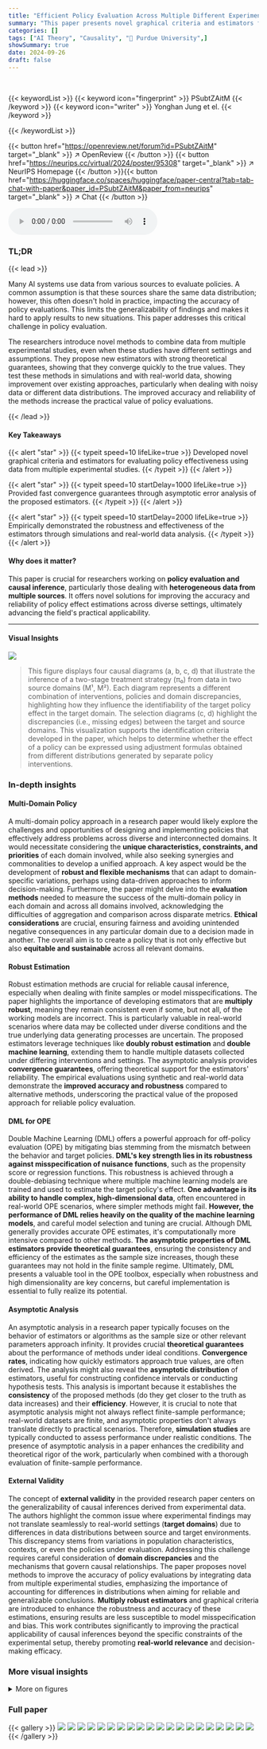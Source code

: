 ```yaml
---
title: "Efficient Policy Evaluation Across Multiple Different Experimental Datasets"
summary: "This paper presents novel graphical criteria and estimators for accurately evaluating policy effectiveness across multiple experimental datasets, even when data distributions differ."
categories: []
tags: ["AI Theory", "Causality", "🏢 Purdue University",]
showSummary: true
date: 2024-09-26
draft: false
---
```


<br>

{{< keywordList >}}
{{< keyword icon="fingerprint" >}} PSubtZAitM {{< /keyword >}}
{{< keyword icon="writer" >}} Yonghan Jung et el. {{< /keyword >}}
 
{{< /keywordList >}}

{{< button href="https://openreview.net/forum?id=PSubtZAitM" target="_blank" >}}
↗ OpenReview
{{< /button >}}
{{< button href="https://neurips.cc/virtual/2024/poster/95308" target="_blank" >}}
↗ NeurIPS Homepage
{{< /button >}}{{< button href="https://huggingface.co/spaces/huggingface/paper-central?tab=tab-chat-with-paper&paper_id=PSubtZAitM&paper_from=neurips" target="_blank" >}}
↗ Chat
{{< /button >}}



<audio controls>
    <source src="https://ai-paper-reviewer.com/PSubtZAitM/podcast.wav" type="audio/wav">
    Your browser does not support the audio element.
</audio>


### TL;DR


{{< lead >}}

Many AI systems use data from various sources to evaluate policies. A common assumption is that these sources share the same data distribution; however, this often doesn't hold in practice, impacting the accuracy of policy evaluations.  This limits the generalizability of findings and makes it hard to apply results to new situations.  This paper addresses this critical challenge in policy evaluation. 

The researchers introduce novel methods to combine data from multiple experimental studies, even when these studies have different settings and assumptions. They propose new estimators with strong theoretical guarantees, showing that they converge quickly to the true values. They test these methods in simulations and with real-world data, showing improvement over existing approaches, particularly when dealing with noisy data or different data distributions.  The improved accuracy and reliability of the methods increase the practical value of policy evaluations.

{{< /lead >}}


#### Key Takeaways

{{< alert "star" >}}
{{< typeit speed=10 lifeLike=true >}} Developed novel graphical criteria and estimators for evaluating policy effectiveness using data from multiple experimental studies. {{< /typeit >}}
{{< /alert >}}

{{< alert "star" >}}
{{< typeit speed=10 startDelay=1000 lifeLike=true >}} Provided fast convergence guarantees through asymptotic error analysis of the proposed estimators. {{< /typeit >}}
{{< /alert >}}

{{< alert "star" >}}
{{< typeit speed=10 startDelay=2000 lifeLike=true >}} Empirically demonstrated the robustness and effectiveness of the estimators through simulations and real-world data analysis. {{< /typeit >}}
{{< /alert >}}

#### Why does it matter?
This paper is crucial for researchers working on **policy evaluation and causal inference**, particularly those dealing with **heterogeneous data from multiple sources**. It offers novel solutions for improving the accuracy and reliability of policy effect estimations across diverse settings, ultimately advancing the field's practical applicability.

------
#### Visual Insights



![](https://ai-paper-reviewer.com/PSubtZAitM/figures_3_1.jpg)

> This figure displays four causal diagrams (a, b, c, d) that illustrate the inference of a two-stage treatment strategy (π₀) from data in two source domains (M¹, M²). Each diagram represents a different combination of interventions, policies and domain discrepancies, highlighting how they influence the identifiability of the target policy effect in the target domain. The selection diagrams (c, d) highlight the discrepancies (i.e., missing edges) between the target and source domains. This visualization supports the identification criteria developed in the paper, which helps to determine whether the effect of a policy can be expressed using adjustment formulas obtained from different distributions generated by separate policy interventions.







### In-depth insights


#### Multi-Domain Policy
A multi-domain policy approach in a research paper would likely explore the challenges and opportunities of designing and implementing policies that effectively address problems across diverse and interconnected domains.  It would necessitate considering the **unique characteristics, constraints, and priorities** of each domain involved,  while also seeking synergies and commonalities to develop a unified approach.  A key aspect would be the development of **robust and flexible mechanisms** that can adapt to domain-specific variations,  perhaps using data-driven approaches to inform decision-making.  Furthermore, the paper might delve into the **evaluation methods** needed to measure the success of the multi-domain policy in each domain and across all domains involved, acknowledging the difficulties of aggregation and comparison across disparate metrics.  **Ethical considerations** are crucial, ensuring fairness and avoiding unintended negative consequences in any particular domain due to a decision made in another.   The overall aim is to create a policy that is not only effective but also **equitable and sustainable** across all relevant domains.

#### Robust Estimation
Robust estimation methods are crucial for reliable causal inference, especially when dealing with finite samples or model misspecifications.  The paper highlights the importance of developing estimators that are **multiply robust**, meaning they remain consistent even if some, but not all, of the working models are incorrect. This is particularly valuable in real-world scenarios where data may be collected under diverse conditions and the true underlying data generating processes are uncertain.  The proposed estimators leverage techniques like **doubly robust estimation** and **double machine learning**, extending them to handle multiple datasets collected under differing interventions and settings. The asymptotic analysis provides **convergence guarantees**, offering theoretical support for the estimators' reliability.  The empirical evaluations using synthetic and real-world data demonstrate the **improved accuracy and robustness** compared to alternative methods, underscoring the practical value of the proposed approach for reliable policy evaluation.

#### DML for OPE
Double Machine Learning (DML) offers a powerful approach for off-policy evaluation (OPE) by mitigating bias stemming from the mismatch between the behavior and target policies.  **DML's key strength lies in its robustness against misspecification of nuisance functions**, such as the propensity score or regression functions. This robustness is achieved through a double-debiasing technique where multiple machine learning models are trained and used to estimate the target policy's effect.  **One advantage is its ability to handle complex, high-dimensional data**, often encountered in real-world OPE scenarios,  where simpler methods might fail.  **However, the performance of DML relies heavily on the quality of the machine learning models**, and careful model selection and tuning are crucial. Although DML generally provides accurate OPE estimates,  it's computationally more intensive compared to other methods.  **The asymptotic properties of DML estimators provide theoretical guarantees**, ensuring the consistency and efficiency of the estimates as the sample size increases, though these guarantees may not hold in the finite sample regime. Ultimately, DML presents a valuable tool in the OPE toolbox, especially when robustness and high dimensionality are key concerns, but careful implementation is essential to fully realize its potential.

#### Asymptotic Analysis
An asymptotic analysis in a research paper typically focuses on the behavior of estimators or algorithms as the sample size or other relevant parameters approach infinity.  It provides crucial **theoretical guarantees** about the performance of methods under ideal conditions.  **Convergence rates**, indicating how quickly estimators approach true values, are often derived.  The analysis might also reveal the **asymptotic distribution** of estimators, useful for constructing confidence intervals or conducting hypothesis tests.  This analysis is important because it establishes the **consistency** of the proposed methods (do they get closer to the truth as data increases) and their **efficiency**.  However, it is crucial to note that asymptotic analysis might not always reflect finite-sample performance; real-world datasets are finite, and asymptotic properties don't always translate directly to practical scenarios.  Therefore,  **simulation studies** are typically conducted to assess performance under realistic conditions. The presence of asymptotic analysis in a paper enhances the credibility and theoretical rigor of the work, particularly when combined with a thorough evaluation of finite-sample performance.

#### External Validity
The concept of **external validity** in the provided research paper centers on the generalizability of causal inferences derived from experimental data.  The authors highlight the common issue where experimental findings may not translate seamlessly to real-world settings (**target domains**) due to differences in data distributions between source and target environments. This discrepancy stems from variations in population characteristics, contexts, or even the policies under evaluation. Addressing this challenge requires careful consideration of **domain discrepancies** and the mechanisms that govern causal relationships. The paper proposes novel methods to improve the accuracy of policy evaluations by integrating data from multiple experimental studies, emphasizing the importance of accounting for differences in distributions when aiming for reliable and generalizable conclusions.  **Multiply robust estimators** and graphical criteria are introduced to enhance the robustness and accuracy of these estimations, ensuring results are less susceptible to model misspecification and bias.  This work contributes significantly to improving the practical applicability of causal inferences beyond the specific constraints of the experimental setup, thereby promoting **real-world relevance** and decision-making efficacy.


### More visual insights

<details>
<summary>More on figures
</summary>


![](https://ai-paper-reviewer.com/PSubtZAitM/figures_6_1.jpg)

> This figure shows four graphs (a) to (d) illustrating the inference of a two-stage treatment strategy.  Each graph represents a different causal relationship between variables (C₁, C₂, X₁, X₂, W, Y) and a hypothetical policy (π₀). The graphs depict the causal relationships (with arrows indicating the direction of influence) and discrepancies between domains. The letters in the graphs indicate the variables: C represents covariates, X represents actions or treatments, W represents intermediate outcomes, Y represents the final outcome.  Graphs (a) and (b) show the source domains (M¹ and M²), while graph (c) shows the target domain (M⁰), and (d) shows the combined data structure for inference. The selection diagrams, denoted with the Δ symbol, show the assumed discrepancies in mechanisms across domains.


![](https://ai-paper-reviewer.com/PSubtZAitM/figures_9_1.jpg)

> The figure compares the performance of three different policy estimators (OM, PW, and DML) on both synthetic and real-world datasets.  Panels (a) and (b) show results from synthetic data, illustrating how the DML estimator converges faster and is more robust to noise than OM and PW, especially when combining data from multiple experiments. Panels (c) and (d) show similar comparisons but using real-world datasets (ACTG 175 and Project STAR), demonstrating that the DML estimator tends to converge faster and have lower absolute error.


![](https://ai-paper-reviewer.com/PSubtZAitM/figures_9_2.jpg)

> This figure compares the performance of three different policy evaluation estimators: Outcome-based model (OM), Probability-weighting-based model (PW), and Doubly Robust Machine Learning (DML) estimator.  Subfigures (a) and (b) show results from synthetic data experiments with two and multiple datasets, demonstrating the DML's superior convergence in both scenarios. Subfigures (c) and (d) present results from real-world datasets (ACTG 175 and Project STAR), illustrating DML's faster convergence, particularly under noisy conditions,  though it does not consistently outperform the other estimators in all cases.


![](https://ai-paper-reviewer.com/PSubtZAitM/figures_22_1.jpg)

> The figure displays causal diagrams and selection diagrams for the ACTG 175 experiment.  It illustrates the causal relationships between variables (C1, W, X1, X2, Y) under different policies (π1, π2, π0) and highlights the discrepancies between the source and target domains through the addition of selection nodes (SC1, SC2, Sy).  This visualization aids in understanding the identification and estimation challenges in policy evaluation across multiple datasets.


![](https://ai-paper-reviewer.com/PSubtZAitM/figures_24_1.jpg)

> This figure shows a causal diagram for the target domain in the Project STAR study.  It illustrates the relationships between variables: C (gender and ethnicity), X1, X2, X3 (student-teacher ratios in grades 0, 1, and 2 respectively), W1, W2 (intermediate academic outcomes), and Y (final academic outcome in grade 3). The dashed bidirectional arrows represent unobserved confounding.  The diagram is simplified by using a single C variable to represent gender and ethnicity across all grades.


</details>






### Full paper

{{< gallery >}}
<img src="https://ai-paper-reviewer.com/PSubtZAitM/1.png" class="grid-w50 md:grid-w33 xl:grid-w25" />
<img src="https://ai-paper-reviewer.com/PSubtZAitM/2.png" class="grid-w50 md:grid-w33 xl:grid-w25" />
<img src="https://ai-paper-reviewer.com/PSubtZAitM/3.png" class="grid-w50 md:grid-w33 xl:grid-w25" />
<img src="https://ai-paper-reviewer.com/PSubtZAitM/4.png" class="grid-w50 md:grid-w33 xl:grid-w25" />
<img src="https://ai-paper-reviewer.com/PSubtZAitM/5.png" class="grid-w50 md:grid-w33 xl:grid-w25" />
<img src="https://ai-paper-reviewer.com/PSubtZAitM/6.png" class="grid-w50 md:grid-w33 xl:grid-w25" />
<img src="https://ai-paper-reviewer.com/PSubtZAitM/7.png" class="grid-w50 md:grid-w33 xl:grid-w25" />
<img src="https://ai-paper-reviewer.com/PSubtZAitM/8.png" class="grid-w50 md:grid-w33 xl:grid-w25" />
<img src="https://ai-paper-reviewer.com/PSubtZAitM/9.png" class="grid-w50 md:grid-w33 xl:grid-w25" />
<img src="https://ai-paper-reviewer.com/PSubtZAitM/10.png" class="grid-w50 md:grid-w33 xl:grid-w25" />
<img src="https://ai-paper-reviewer.com/PSubtZAitM/11.png" class="grid-w50 md:grid-w33 xl:grid-w25" />
<img src="https://ai-paper-reviewer.com/PSubtZAitM/12.png" class="grid-w50 md:grid-w33 xl:grid-w25" />
<img src="https://ai-paper-reviewer.com/PSubtZAitM/13.png" class="grid-w50 md:grid-w33 xl:grid-w25" />
<img src="https://ai-paper-reviewer.com/PSubtZAitM/14.png" class="grid-w50 md:grid-w33 xl:grid-w25" />
<img src="https://ai-paper-reviewer.com/PSubtZAitM/15.png" class="grid-w50 md:grid-w33 xl:grid-w25" />
<img src="https://ai-paper-reviewer.com/PSubtZAitM/16.png" class="grid-w50 md:grid-w33 xl:grid-w25" />
<img src="https://ai-paper-reviewer.com/PSubtZAitM/17.png" class="grid-w50 md:grid-w33 xl:grid-w25" />
<img src="https://ai-paper-reviewer.com/PSubtZAitM/18.png" class="grid-w50 md:grid-w33 xl:grid-w25" />
<img src="https://ai-paper-reviewer.com/PSubtZAitM/19.png" class="grid-w50 md:grid-w33 xl:grid-w25" />
<img src="https://ai-paper-reviewer.com/PSubtZAitM/20.png" class="grid-w50 md:grid-w33 xl:grid-w25" />
{{< /gallery >}}